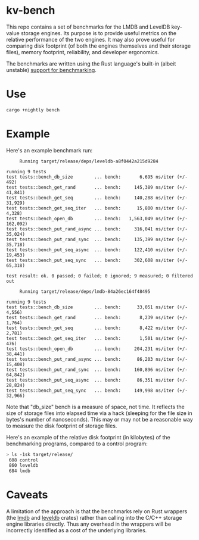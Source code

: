 # kv-bench

This repo contains a set of benchmarks for the LMDB and LevelDB key-value storage engines.  Its purpose is to provide useful metrics on the relative performance of the two engines.  It may also prove useful for comparing disk footprint (of both the engines themselves and their storage files), memory footprint, reliability, and developer ergonomics.

The benchmarks are written using the Rust language's built-in (albeit unstable) [support for benchmarking](https://doc.rust-lang.org/1.7.0/book/benchmark-tests.html).

# Use

```sh
cargo +nightly bench
```

# Example

Here's an example benchmark run:

```
     Running target/release/deps/leveldb-a8f0442a215d9284

running 9 tests
test tests::bench_db_size        ... bench:       6,695 ns/iter (+/- 492)
test tests::bench_get_rand       ... bench:     145,389 ns/iter (+/- 41,841)
test tests::bench_get_seq        ... bench:     140,288 ns/iter (+/- 31,929)
test tests::bench_get_seq_iter   ... bench:      15,800 ns/iter (+/- 4,328)
test tests::bench_open_db        ... bench:   1,563,049 ns/iter (+/- 162,092)
test tests::bench_put_rand_async ... bench:     316,041 ns/iter (+/- 35,024)
test tests::bench_put_rand_sync  ... bench:     135,399 ns/iter (+/- 35,718)
test tests::bench_put_seq_async  ... bench:     122,410 ns/iter (+/- 19,453)
test tests::bench_put_seq_sync   ... bench:     302,608 ns/iter (+/- 65,318)

test result: ok. 0 passed; 0 failed; 0 ignored; 9 measured; 0 filtered out

     Running target/release/deps/lmdb-84a26ec164f48495

running 9 tests
test tests::bench_db_size        ... bench:      33,051 ns/iter (+/- 4,556)
test tests::bench_get_rand       ... bench:       8,239 ns/iter (+/- 1,764)
test tests::bench_get_seq        ... bench:       8,422 ns/iter (+/- 2,781)
test tests::bench_get_seq_iter   ... bench:       1,501 ns/iter (+/- 476)
test tests::bench_open_db        ... bench:     204,231 ns/iter (+/- 38,441)
test tests::bench_put_rand_async ... bench:      86,203 ns/iter (+/- 15,408)
test tests::bench_put_rand_sync  ... bench:     160,896 ns/iter (+/- 64,842)
test tests::bench_put_seq_async  ... bench:      86,351 ns/iter (+/- 28,824)
test tests::bench_put_seq_sync   ... bench:     149,998 ns/iter (+/- 32,966)
```

Note that "db_size" bench is a measure of space, not time.  It reflects the size of storage files into elapsed time via a hack (sleeping for the file size in bytes's number of nanoseconds).  This may or may not be a reasonable way to measure the disk footprint of storage files.

Here's an example of the relative disk footprint (in kilobytes) of the benchmarking programs, compared to a control program:

```sh
> ls -1sk target/release/
 608 control
 860 leveldb
 684 lmdb
```

# Caveats

A limitation of the approach is that the benchmarks rely on Rust wrappers (the [lmdb](https://github.com/danburkert/lmdb-rs) and [leveldb](https://crates.io/crates/leveldb) crates) rather than calling into the C/C++ storage engine libraries directly.  Thus any overhead in the wrappers will be incorrectly identified as a cost of the underlying libraries.
